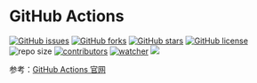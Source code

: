 # GitHub Actions

[![GitHub issues](https://img.shields.io/github/issues/SanstyleLab/action-book)](https://github.com/SanstyleLab/action-book/issues) [![GitHub forks](https://img.shields.io/github/forks/SanstyleLab/action-book)](https://github.com/SanstyleLab/action-book/network) [![GitHub stars](https://img.shields.io/github/stars/SanstyleLab/action-book)](https://github.com/SanstyleLab/action-book/stargazers) [![GitHub license](https://img.shields.io/github/license/SanstyleLab/action-book)](https://github.com/SanstyleLab/action-book/blob/main/LICENSE)  ![repo size](https://img.shields.io/github/repo-size/SanstyleLab/action-book.svg) [![contributors](https://img.shields.io/github/contributors/SanstyleLab/action-book.svg)](https://github.com/SanstyleLab/action-book/graphs/contributors) [![watcher](https://img.shields.io/github/watchers/SanstyleLab/action-book.svg)](https://github.com/SanstyleLab/action-book/watchers) ![](https://github.com/SanstyleLab/action-book/actions/workflows/docs.yml/badge.svg)

参考：[GitHub Actions 官网](https://docs.github.com/cn/actions)
